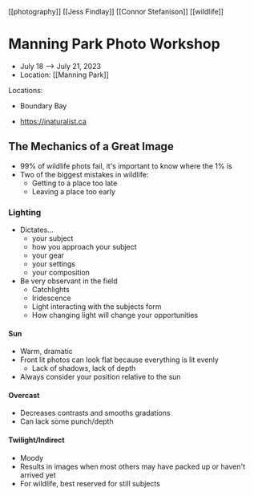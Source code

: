 [[photography]] [[Jess Findlay]] [[Connor Stefanison]] [[wildlife]]

# Manning Park Photo Workshop
- July 18 --> July 21, 2023
- Location: [[Manning Park]]

Locations:
- Boundary Bay

- https://inaturalist.ca

## The Mechanics of a Great Image
- 99% of wildlife phots fail, it's important to know where the 1% is
- Two of the biggest mistakes in wildlife:
	- Getting to a place too late
	- Leaving a place too early

### Lighting
- Dictates...
	- your subject
	- how you approach your subject
	- your gear
	- your settings
	- your composition
- Be very observant in the field
	- Catchlights
	- Iridescence
	- Light interacting with the subjects form
	- How changing light will change your opportunities

#### Sun
- Warm, dramatic
- Front lit photos can look flat because everything is lit evenly
	- Lack of shadows, lack of depth
- Always consider your position relative to the sun

#### Overcast
- Decreases contrasts and smooths gradations
- Can lack some punch/depth

#### Twilight/Indirect
- Moody
- Results in images when most others may have packed up or haven't arrived yet
- For wildlife, best reserved for still subjects